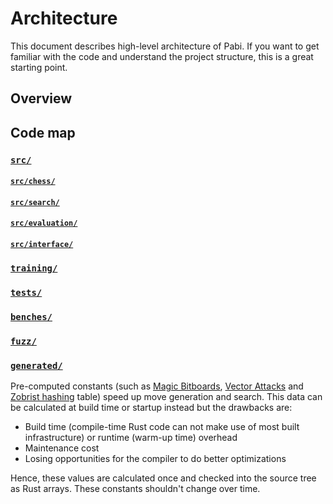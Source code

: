 # Architecture

This document describes high-level architecture of Pabi. If you want to get
familiar with the code and understand the project structure, this is a great
starting point.

## Overview

## Code map

### [`src/`](/src/)

#### [`src/chess/`](/src/chess/)

#### [`src/search/`](/src/search/)

#### [`src/evaluation/`](/src/evaluation/)

#### [`src/interface/`](/src/interface/)

### [`training/`](/training/)

### [`tests/`](/tests/)

### [`benches/`](/benches/)

### [`fuzz/`](/fuzz/)

### [`generated/`](/generated/)

Pre-computed constants (such as [Magic Bitboards], [Vector Attacks] and [Zobrist
hashing] table) speed up move generation and search. This data can be calculated
at build time or startup instead but the drawbacks are:

- Build time (compile-time Rust code can not make use of most built
  infrastructure) or runtime (warm-up time) overhead
- Maintenance cost
- Losing opportunities for the compiler to do better optimizations

Hence, these values are calculated once and checked into the source tree as Rust
arrays. These constants shouldn't change over time.

[Magic Bitboards]: https://www.chessprogramming.org/Magic_Bitboards
[vector attacks]: https://www.chessprogramming.org/Vector_Attacks
[Zobrist hashing]: https://www.chessprogramming.org/Zobrist_Hashing

